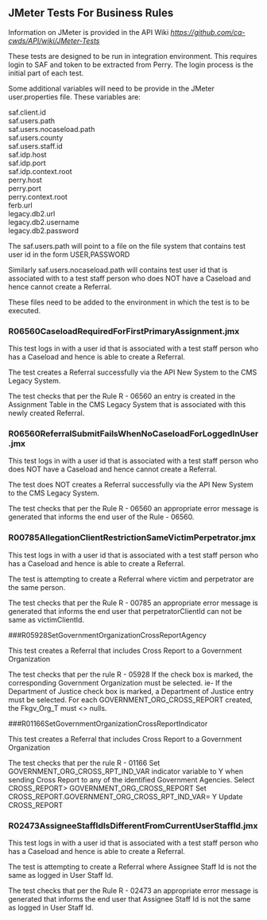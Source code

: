 ## JMeter Tests For Business Rules

Information on JMeter is provided in the API Wiki *https://github.com/ca-cwds/API/wiki/JMeter-Tests*

These tests are designed to be run in integration environment. This requires login to SAF and token to be extracted from Perry. The login process is the initial part of each test.

Some additional variables will need to be provide in the JMeter user.properties file. These variables are:

saf.client.id<br>
saf.users.path<br>
saf.users.nocaseload.path<br>
saf.users.county<br>
saf.users.staff.id<br>
saf.idp.host<br>
saf.idp.port<br>
saf.idp.context.root<br>
perry.host<br>
perry.port<br>
perry.context.root<br>
ferb.url<br>
legacy.db2.url<br>
legacy.db2.username<br>
legacy.db2.password<br>

The saf.users.path will point to a file on the file system that contains test user id in the form USER,PASSWORD

Similarly saf.users.nocaseload.path will  contains test user id that is associated with to a test staff person who does NOT have a Caseload and hence cannot create a Referral. 

These files need to be added to the environment in which the test is to be executed.


### R06560CaseloadRequiredForFirstPrimaryAssignment.jmx

This test logs in with a user id that is associated with a test staff person who has a Caseload and hence is able to create a Referral. 

The test creates a Referral successfully via the API New System to the CMS Legacy System.

The test checks that per the Rule R - 06560 an entry is created in the Assignment Table in the CMS Legacy System that is associated with this newly created Referral.

### R06560ReferralSubmitFailsWhenNoCaseloadForLoggedInUser.jmx

This test logs in with a user id that is associated with a test staff person who does NOT have a Caseload and hence cannot create a Referral. 

The test does NOT creates a Referral successfully via the API New System to the CMS Legacy System.

The test checks that per the Rule R - 06560 an appropriate error message is generated that informs the end user of the Rule - 06560.

### R00785AllegationClientRestrictionSameVictimPerpetrator.jmx

This test logs in with a user id that is associated with a test staff person who has a Caseload and hence is able to create a Referral.

The test is attempting to create a Referral where victim and perpetrator are the same person.

The test checks that per the Rule R - 00785 an appropriate error message is generated that informs the end user that perpetratorClientId can not be same as victimClientId.
 
###R05928SetGovernmentOrganizationCrossReportAgency

This test creates a Referral that includes Cross Report to a Government Organization

The test checks that per the rule R - 05928 If the check box is marked, the corresponding Government Organization must be selected. ie- If the Department of Justice check box is marked, a Department of Justice entry must be selected.   For each GOVERNMENT_ORG_CROSS_REPORT created, the Fkgv_Org_T must <> nulls.

###R01166SetGovernmentOrganizationCrossReportIndicator 

This test creates a Referral that includes Cross Report to a Government Organization

The test checks that per the rule R - 01166 Set GOVERNMENT_ORG_CROSS_RPT_IND_VAR indicator variable to Y when sending Cross Report to any of the identified Government Agencies.    Select CROSS_REPORT> GOVERNMENT_ORG_CROSS_REPORT Set CROSS_REPORT.GOVERNMENT_ORG_CROSS_RPT_IND_VAR= Y Update CROSS_REPORT

### R02473AssigneeStaffIdIsDifferentFromCurrentUserStaffId.jmx 

This test logs in with a user id that is associated with a test staff person who has a Caseload and hence is able to create a Referral.

The test is attempting to create a Referral where Assignee Staff Id is not the same as logged in User Staff Id.

The test checks that per the Rule R - 02473 an appropriate error message is generated that informs the end user that Assignee Staff Id is not the same as logged in User Staff Id.
 